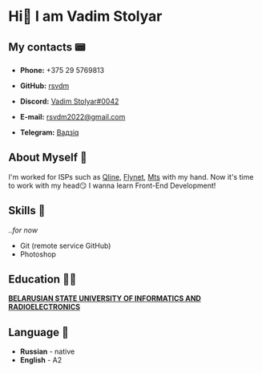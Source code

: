 # Hi:wave:	I am Vadim Stolyar

## My contacts :pager:

 - __Phone:__ +375 29 5769813
 
 - __GitHub:__ [rsvdm](https://github.com/rsvdm)
 
 - __Discord:__ [Vadim Stolyar#0042](https://discordapp.com/users/981597139161460766/) 
 
 - __E-mail:__ rsvdm2022@gmail.com
 
 - __Telegram:__ [Вадзiq](t.me/Megu_next)
 
## About Myself :hugs:

I'm worked for ISPs such as [Qline](https://qline.by/), [Flynet](https://flynet.by/), [Mts](https://www.mts.by/) with my hand. 
Now it's time to work with my head:smirk:	I wanna learn Front-End Development!

## Skills :muscle:	

_..for now_
 - Git (remote service GitHub)
 - Photoshop
 
## Education :student:	
 
[**BELARUSIAN STATE UNIVERSITY OF INFORMATICS AND RADIOELECTRONICS**](https://www.bsuir.by/)
 
## Language :speak_no_evil:
 
  - **Russian** - native
  - **English** - A2
